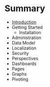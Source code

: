 # Summary

* [Introduction](README.md)
* Getting Started
   * Installation
* Administration
* Data Model
* Localization
* Security
* Perspectives
* Dashboards
* Pages
* Graphs
* Pivoting

